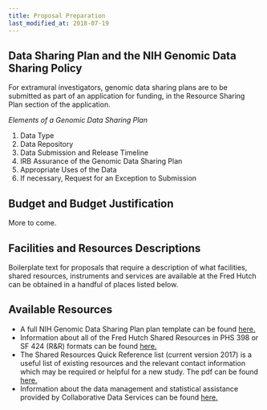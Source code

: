 ```yaml
---
title: Proposal Preparation
last_modified_at: 2018-07-19
---
```


## Data Sharing Plan and the NIH Genomic Data Sharing Policy
For extramural investigators, genomic data sharing plans are to be submitted as part of an application for funding, in the Resource Sharing Plan section of the application.

*Elements of a Genomic Data Sharing Plan*
  1.	Data Type
  2.	Data Repository
  3.	Data Submission and Release Timeline
  4.	IRB Assurance of the Genomic Data Sharing Plan
  5.	Appropriate Uses of the Data
  6.	If necessary, Request for an Exception to Submission

## Budget and Budget Justification
More to come.

## Facilities and Resources Descriptions
Boilerplate text for proposals that require a description of what facilities, shared resources, instruments and services are available at the Fred Hutch can be obtained in a handful of places listed below.  

## Available Resources
  - A full NIH Genomic Data Sharing Plan plan template can be found [here.](https://osp.od.nih.gov/wp-content/uploads/NIH_Guidance_Developing-GDS_Plans.pdf)
  - Information about all of the Fred Hutch Shared Resources in PHS 398 or SF 424 (R&R) formats can be found [here.](https://sharedresources.fredhutch.org/grant-writers)
  - The Shared Resources Quick Reference list (current version 2017) is a useful list of existing resources and the relevant contact information which may be required or helpful for a new study.  The pdf can be found [here.](https://sharedresources.fredhutch.org/sites/default/files/sr_quick_reference2017.pdf)
  - Information about the data management and statistical assistance provided by Collaborative Data Services can be found [here.](http://research.fhcrc.org/cds/en.html)

